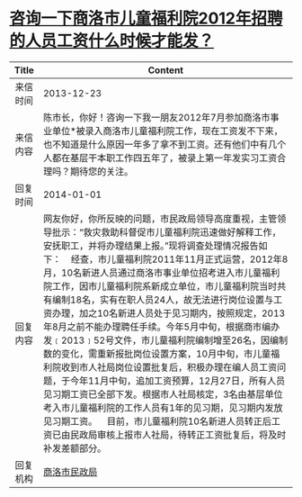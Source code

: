 # <a href="http://www.shangluo.gov.cn/zmhd/ldxxxx.jsp?urltype=leadermail.LeaderMailContentUrl&wbtreeid=1112&leadermailid=2208">咨询一下商洛市儿童福利院2012年招聘的人员工资什么时候才能发？</a>
|Title|Content|
|:---:|---|
|来信时间|2013-12-23|
|来信内容|陈市长，你好！咨询一下我一朋友2012年7月参加商洛市事业单位*被录入商洛市儿童福利院工作，现在工资发不下来，也不知道是什么原因一年多了拿不到工资。还有他们中有几个人都在基层干本职工作四五年了，被录上第一年发实习工资合理吗？期待您的关注。|
|回复时间|2014-01-01|
|回复内容|网友你好，你所反映的问题，市民政局领导高度重视，主管领导批示：“救灾救助科督促市儿童福利院迅速做好解释工作，安抚职工，并将办理结果上报。”现将调查处理情况报告如下：    经查，市儿童福利院2011年11月正式运营，2012年8月，10名新进人员通过商洛市事业单位招考进入市儿童福利院工作，因市儿童福利院系新成立单位，市儿童福利院当时共有编制18名，实有在职人员24人，故无法进行岗位设置与工资办理，加之10名新进人员处于见习期内，按照规定，2013年8月之前不能办理聘任手续。今年5月中旬，根据商市编办发﹝2013﹞52号文件，市儿童福利院编制增至26名，因编制数的变化，需重新报批岗位设置方案，10月中旬，市儿童福利院收到市人社局岗位设置批复后，积极办理在编人员工资问题，于今年11月中旬，追加工资预算，12月27日，所有人员见习期工资已全部下发。根据市人社局核定，3名由基层单位考入市儿童福利院的工作人员有1年的见习期，见习期内发放见习期工资。    目前，市儿童福利院10名新进人员转正后工资已由民政局审核上报市人社局，待转正工资批复后，将及时补发差额部分。|
|回复机构|<a href="../../categories/agencies/商洛市民政局.md">商洛市民政局</a>|